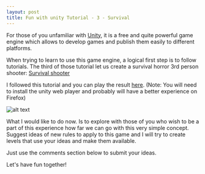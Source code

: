 ```yaml
---
layout: post
title: Fun with unity Tutorial - 3 - Survival
---
```

For those of you unfamiliar with [Unity](http://unity3d.com/), it is a free and quite powerful game engine which allows to develop games and publish them easily to different platforms.

When trying to learn to use this game engine, a logical first step is to follow tutorials.
The third of those tutorial let us create a survival horror 3rd person shooter: [Survival shooter](http://unity3d.com/learn/tutorials/projects/survival-shooter-project) 

I followed this tutorial and you can play the result [here](http://lordrhodry.github.io/LifeIsAGame/survival.html). (Note: You will need to install the unity web player and probably will have a better experience on Firefox)

![alt text](http://lordrhodry.github.io/LifeIsAGame/images/survival.jpg "An example of the survival shooter being played")


What I would like to do now. Is to explore with those of you who wish to be a part of this experience how far we can go with this very simple concept.
Suggest ideas of new rules to apply to this game and I will try to create levels that use your ideas and make them available. 

Just use the comments section below to submit your ideas.

Let's have fun together!
